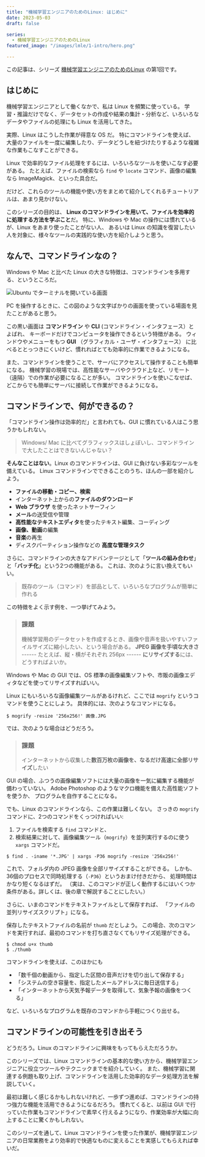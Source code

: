 ```yaml
---
title: "機械学習エンジニアのためのLinux: はじめに"
date: 2023-05-03
draft: false

series:
  - 機械学習エンジニアのためのLinux
featured_image: "/images/lmle/1-intro/hero.png"

---
```


この記事は、シリーズ [機械学習エンジニアのためのLinux](/series/機械学習エンジニアのためのlinux) の第1回です。

## はじめに

機械学習エンジニアとして働くなかで、私は Linux を頻繁に使っている。
学習・推論だけでなく、データセットの作成や結果の集計・分析など、いろいろなデータやファイルの処理にも Linux を活用してきた。

実際、Linux はこうした作業が得意な OS だ。
特にコマンドラインを使えば、大量のファイルを一度に編集したり、データどうしを紐づけたりするような複雑な作業もこなすことができる。

Linux で効率的なファイル処理をするには、いろいろなツールを使いこなす必要がある。
たとえば、ファイルの検索なら `find` や `locate` コマンド、画像の編集なら ImageMagick、といった具合だ。

だけど、これらのツールの機能や使い方をまとめて紹介してくれるチュートリアルは、あまり見かけない。

このシリーズの目的は、 **Linux のコマンドラインを用いて、ファイルを効率的に処理する方法を学ぶこと**だ。
特に、Windows や Mac の操作には慣れているが、Linux をあまり使ったことがない人、
あるいは Linux の知識を復習したい人を対象に、様々なツールの実践的な使い方を紹介しようと思う。

## なんで、コマンドラインなの？

Windows や Mac と比べた Linux の大きな特徴は、コマンドラインを多用する、というところだ。

![Ubuntu でターミナルを開いている画面](/images/lmle/3-ls/ls-result.png)

PC を操作するときに、この図のような文字ばかりの画面を使っている場面を見たことがあると思う。

この黒い画面は **コマンドライン** や **CLI** (コマンドライン・インタフェース）とよばれ、
キーボードだけでコンピュータを操作できるという特徴がある。
ウィンドウやメニューをもつ **GUI** （グラフィカル・ユーザ・インタフェース）
に比べるととっつきにくいけど、慣れればとても効率的に作業できるようになる。

また、コマンドラインを使うことで、サーバにアクセスして操作することも簡単になる。
機械学習の現場では、高性能なサーバやクラウド上など、リモート（遠隔）での作業が必要になることが多い。
コマンドラインを使いこなせば、どこからでも簡単にサーバに接続して作業ができるようになる。

## コマンドラインで、何ができるの？

「コマンドライン操作は効率的だ」と言われても、GUI に慣れている人はこう思うかもしれない。

> Windows/ Mac に比べてグラフィックスはしょぼいし、コマンドラインで大したことはできないんじゃない？

**そんなことはない**。Linux のコマンドラインは、GUI に負けない多彩なツールを備えている。
Linux コマンドラインでできることのうち、ほんの一部を紹介しよう。

  * **ファイルの移動・コピー、検索**
  * インターネット上からの**ファイルのダウンロード**
  * **Web ブラウザ** を使ったネットサーフィン
  * **メール**の送受信や管理
  * **高性能なテキストエディタ**を使ったテキスト編集、コーディング
  * **画像、動画**の編集
  * **音楽**の再生
  * ディスクパーティション操作などの **高度な管理タスク**

さらに、コマンドラインの大きなアドバンテージとして「**ツールの組み合わせ**」と「**バッチ化**」という2つの機能がある。
これは、次のように言い換えてもいい。

> 既存のツール（コマンド）を部品として、いろいろなプログラムが簡単に作れる

この特徴をよく示す例を、一つ挙げてみよう。
 
> ### 課題
>
> 機械学習用のデータセットを作成するとき、画像や音声を扱いやすいファイルサイズに縮小したい、という場合がある。
> **JPEG 画像を手頃な大きさ** ------ たとえば、縦・横がそれぞれ 256px ------ **にリサイズする**には、どうすればよいか。

Windows や Mac の GUI では、OS 標準の画像編集ソフトや、市販の画像エディタなどを使ってリサイズすればいい。

Linux にもいろいろな画像編集ツールがあるけれど、ここでは `mogrify` というコマンドを使うことにしよう。
具体的には、次のようなコマンドになる。

```console
$ mogrify -resize '256x256!' 画像.JPG
```

では、次のような場合はどうだろう。

> ### 課題
>
> インターネットから収集した**数百万枚の画像を、なるだけ高速に全部リサイズ**したい

GUI の場合、ふつうの画像編集ソフトには大量の画像を一気に編集する機能が備わっていない。
Adobe Photoshop のようなマクロ機能を備えた高性能ソフトを使うか、
プログラムを自作することになる。

でも、Linux のコマンドラインなら、この作業は難しくない。
さっきの `mogrify` コマンドに、2つのコマンドをくっつければいい:

1. ファイルを検索する `find` コマンドと、
1. 検索結果に対して、画像編集ツール（`mogrify`）を並列実行するのに使う `xargs` コマンドだ。

```console
$ find . -iname '*.JPG' | xargs -P36 mogrify -resize '256x256!'
```

これで、フォルダ内の JPEG 画像を全部リサイズすることができる。
しかも、36個のプロセスで同時処理する（`-P36`）というおまけ付きだから、
処理時間はかなり短くなるはずだ。
（実は、このコマンドが正しく動作するにはいくつか条件がある。詳しくは、後の章で解説することにしたい。）

さらに、いまのコマンドをテキストファイルとして保存すれば、
「ファイルの並列リサイズスクリプト」になる。

保存したテキストファイルの名前が `thumb` だとしよう。
この場合、次のコマンドを実行すれば、最初のコマンドを打ち直さなくてもリサイズ処理ができる。

```console
$ chmod u+x thumb
$ ./thumb
```

コマンドラインを使えば、このほかにも

* 「数千個の動画から、指定した区間の音声だけを切り出して保存する」
* 「システムの空き容量を、指定したメールアドレスに毎日送信する」
* 「インターネットから天気予報データを取得して、気象予報の画像をつくる」

など、いろいろなプログラムを既存のコマンドから手軽につくり出せる。

## コマンドラインの可能性を引き出そう

どうだろう。Linux のコマンドラインに興味をもってもらえただろうか。

このシリーズでは、Linux コマンドラインの基本的な使い方から、機械学習エンジニアに役立つツールやテクニックまでを紹介していく。
また、機械学習に関連する例題も取り上げ、コマンドラインを活用した効率的なデータ処理方法を解説していく。

最初は難しく感じるかもしれないけれど、一歩ずつ進めば、コマンドラインの持つ強力な機能を活用できるようになるだろう。
慣れてくると、以前は GUI で行っていた作業もコマンドラインで素早く行えるようになり、作業効率が大幅に向上することに驚くかもしれない。

このシリーズを通して、Linux コマンドラインを使った作業が、機械学習エンジニアの日常業務をより効率的で快適なものに変えることを実感してもらえれば幸いだ。

